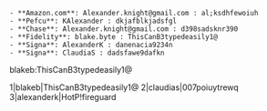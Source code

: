 ```
- **Amazon.com**: Alexander.knight@gmail.com : al;ksdhfewoiuh
- **Pefcu**: KAlexander : dkjafblkjadsfgl
- **Chase**: Alexander.knight@gmail.com : d398sadsknr390
- **Fidelity**: blake.byte : ThisCanB3typedeasily1@
- **Signa**: AlexanderK : danenacia9234n
- **Signa**: ClaudiaS : dadsfawe9dafkn

```

blakeb:ThisCanB3typedeasily1@

1|blakeb|ThisCanB3typedeasily1@
2|claudias|007poiuytrewq
3|alexanderk|HotP!fireguard